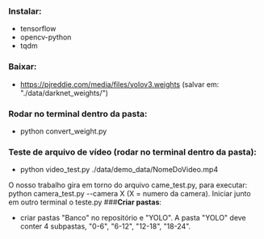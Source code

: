 ### Instalar:
 - tensorflow
 - opencv-python
 - tqdm

### Baixar:
 - https://pjreddie.com/media/files/yolov3.weights (salvar em: "./data/darknet_weights/")

### Rodar no terminal dentro da pasta:
 - python convert_weight.py

### Teste de arquivo de vídeo (rodar no terminal dentro da pasta):
 - python video_test.py ./data/demo_data/NomeDoVideo.mp4
  
O nosso trabalho gira em torno do arquivo came_test.py, para executar: python camera_test.py --camera X (X = numero da camera). Iniciar junto em outro terminal o teste.py
###**Criar pastas**:
 - criar pastas "Banco" no repositório e "YOLO". A pasta "YOLO" deve conter 4 subpastas, "0-6", "6-12", "12-18", "18-24".
 

